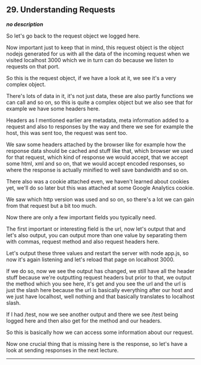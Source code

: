 ## 29. Understanding Requests

<strong><em>no description</em></strong>

So let's go back to the request object we logged here. 

Now important just to keep that in mind, this request object is the object
nodejs generated for us with all the data of the incoming request when we
visited localhost 3000 which we in turn can do because we listen to requests on
that port. 

So this is the request object, if we have a look at it, we see it's a very
complex object. 

There's lots of data in it, it's not just data, these are also partly functions
we can call and so on, so this is quite a complex object but we also see that
for example we have some headers here. 

Headers as I mentioned earlier are metadata, meta information added to a request
and also to responses by the way and there we see for example the host, this was
sent too, the request was sent too. 

We saw some headers attached by the browser like for example how the response
data should be cached and stuff like that, which browser we used for that
request, which kind of response we would accept, that we accept some html, xml
and so on, that we would accept encoded responses, so where the response is
actually minified to well save bandwidth and so on. 

There also was a cookie attached even, we haven't learned about cookies yet,
we'll do so later but this was attached at some Google Analytics cookie. 

We saw which http version was used and so on, so there's a lot we can gain from
that request but a bit too much. 

Now there are only a few important fields you typically need. 

The first important or interesting field is the url, now let's output that and
let's also output, you can output more than one value by separating them with
commas, request method and also request headers here. 

Let's output these three values and restart the server with node app.js, so now
it's again listening and let's reload that page on localhost 3000. 

If we do so, now we see the output has changed, we still have all the header
stuff because we're outputting request headers but prior to that, we output the
method which you see here, it's get and you see the url and the url is just the
slash here because the url is basically everything after our host and we just
have localhost, well nothing and that basically translates to localhost slash. 

If I had /test, now we see another output and there we see /test being logged
here and then also get for the method and our headers. 

So this is basically how we can access some information about our request. 

Now one crucial thing that is missing here is the response, so let's have a look
at sending responses in the next lecture. 

---